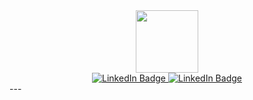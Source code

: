 <div id="header" align="center">
  <div id="logo">  
    <img src="https://github.com/DavideCapuozzo/DavideCapuozzo/assets/141404327/33fbd633-6ef7-4a66-a493-5355015ad694" width="100"/>
  </div>
  <div>
    <a href="your-linkedin-URL">
      <img src="https://img.shields.io/badge/LinkedIn-f2f2f2?style=for-the-badge&logo=linkedin&logoColor=blue" alt="LinkedIn Badge"/>
    </a>
	  <a href="your-linkedin-URL">
      <img src="https://img.shields.io/badge/Instragram-f2f2f2?style=for-the-badge&logo=instagram&logoColor=purple" alt="LinkedIn Badge"/>
    </a>
  </div> 
  
</div>
---




